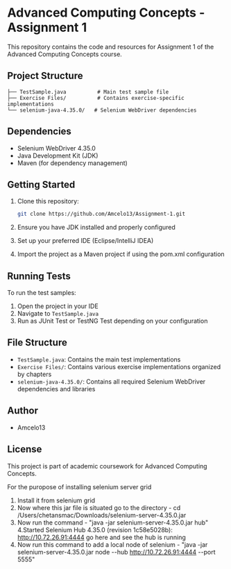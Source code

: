 # Advanced Computing Concepts - Assignment 1

This repository contains the code and resources for Assignment 1 of the Advanced Computing Concepts course.

## Project Structure

```
├── TestSample.java          # Main test sample file
├── Exercise Files/          # Contains exercise-specific implementations
└── selenium-java-4.35.0/   # Selenium WebDriver dependencies
```

## Dependencies

- Selenium WebDriver 4.35.0
- Java Development Kit (JDK)
- Maven (for dependency management)

## Getting Started

1. Clone this repository:
   ```bash
   git clone https://github.com/Amcelo13/Assignment-1.git
   ```

2. Ensure you have JDK installed and properly configured
3. Set up your preferred IDE (Eclipse/IntelliJ IDEA)
4. Import the project as a Maven project if using the pom.xml configuration

## Running Tests

To run the test samples:
1. Open the project in your IDE
2. Navigate to `TestSample.java`
3. Run as JUnit Test or TestNG Test depending on your configuration

## File Structure

- `TestSample.java`: Contains the main test implementations
- `Exercise Files/`: Contains various exercise implementations organized by chapters
- `selenium-java-4.35.0/`: Contains all required Selenium WebDriver dependencies and libraries

## Author

- Amcelo13

## License

This project is part of academic coursework for Advanced Computing Concepts.


For the puropose of installing selenium server grid
1. Install it from selenium grid
2. Now where this jar file is situated go to the directory - cd /Users/chetansmac/Downloads/selenium-server-4.35.0.jar
3. Now run the command - "java -jar selenium-server-4.35.0.jar hub"
4.Started Selenium Hub 4.35.0 (revision 1c58e5028b): http://10.72.26.91:4444 go here and see the hub is running
5. Now run this command to add a local node of selenium - "java -jar selenium-server-4.35.0.jar node --hub http://10.72.26.91:4444 --port 5555"